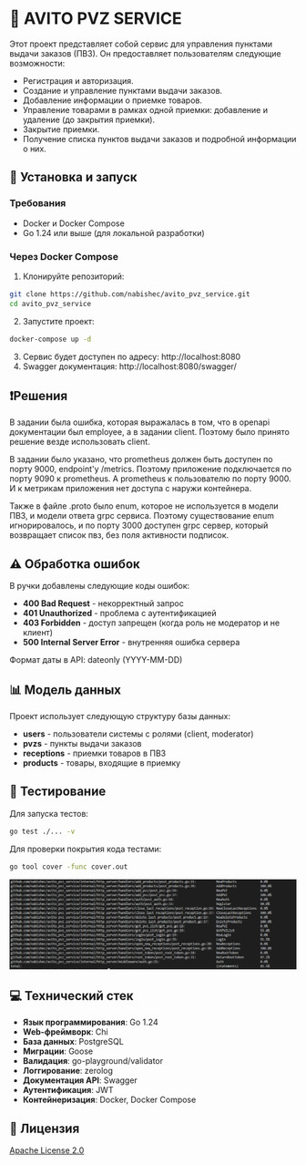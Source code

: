 # 🛒 AVITO PVZ SERVICE

Этот проект представляет собой сервис для управления пунктами выдачи заказов (ПВЗ). Он предоставляет пользователям следующие возможности:

- Регистрация и авторизация.
- Создание и управление пунктами выдачи заказов.
- Добавление информации о приемке товаров.
- Управление товарами в рамках одной приемки: добавление и удаление (до закрытия приемки).
- Закрытие приемки.
- Получение списка пунктов выдачи заказов и подробной информации о них.

## 🚀 Установка и запуск

### Требования

- Docker и Docker Compose
- Go 1.24 или выше (для локальной разработки)

### Через Docker Compose

1. Клонируйте репозиторий:
```bash
git clone https://github.com/nabishec/avito_pvz_service.git
cd avito_pvz_service
```

2. Запустите проект:
```bash
docker-compose up -d
```

3. Сервис будет доступен по адресу: http://localhost:8080
4. Swagger документация: http://localhost:8080/swagger/

## ❗Решения
В задании была ошибка, которая выражалась в том, что в openapi документации был employee, а в  задании client. Поэтому было принято решение везде использовать client.

В задании было указано, что prometheus должен быть доступен по порту 9000, endpoint'у /metrics. Поэтому приложение подключается по порту 9090 к prometheus. А prometheus  к пользователю по порту 9000. И к метрикам приложения нет доступа с наружи контейнера.

Также в файле .proto было enum, которое не используется в модели ПВЗ, и модели ответа grpc сервиса. Поэтому существование enum игнорировалось, и  по порту 3000 доступен grpc сервер, который возвращает список пвз, без поля активности подписок. 


## ⚠️ Обработка ошибок

В ручки добавлены следующие коды ошибок:
- **400 Bad Request** - некорректный запрос
- **401 Unauthorized** - проблема с аутентификацией
- **403 Forbidden** - доступ запрещен (когда роль не модератор и не клиент)
- **500 Internal Server Error** - внутренняя ошибка сервера

Формат даты в API: dateonly (YYYY-MM-DD)

## 📊 Модель данных

Проект использует следующую структуру базы данных:

- **users** - пользователи системы с ролями (client, moderator)
- **pvzs** - пункты выдачи заказов
- **receptions** - приемки товаров в ПВЗ
- **products** - товары, входящие в приемку

## 🧪 Тестирование

Для запуска тестов:

```bash
go test ./... -v
```

Для проверки покрытия кода тестами:

```bash
go tool cover -func cover.out     
```

![Покрытие бизнес логики юнит тестами](image.png)

## 💻 Технический стек

- **Язык программирования**: Go 1.24
- **Web-фреймворк**: Chi
- **База данных**: PostgreSQL
- **Миграции**: Goose
- **Валидация**: go-playground/validator
- **Логгирование**: zerolog
- **Документация API**: Swagger
- **Аутентификация**: JWT
- **Контейнеризация**: Docker, Docker Compose

## 📄 Лицензия

[Apache License 2.0](LICENSE)